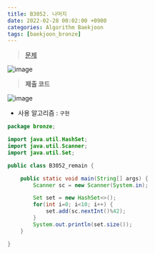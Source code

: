 ```yaml
---
title: B3052. 나머지
date: 2022-02-28 00:02:00 +0900
categories: Algorithm Baekjoon
tags: [baekjoon_bronze]
---
```


> [문제](https://www.acmicpc.net/problem/3052)

![image](https://user-images.githubusercontent.com/80896077/174944204-e516a06e-4560-4d9e-87b9-e4b5caf5d417.png)

> **제출 코드**

![image](https://user-images.githubusercontent.com/80896077/174944217-ce52b57f-8807-47d0-918e-ea1252a4de13.png)

- 사용 알고리즘 : `구현`

```java
package bronze;

import java.util.HashSet;
import java.util.Scanner;
import java.util.Set;

public class B3052_remain {

	public static void main(String[] args) {
		Scanner sc = new Scanner(System.in);

		Set set = new HashSet<>();
		for(int i=0; i<10; i++) {
			set.add(sc.nextInt()%42);
		}
		System.out.println(set.size());
	}

}
```
